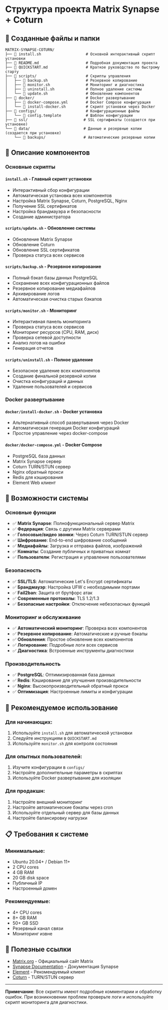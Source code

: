 # Структура проекта Matrix Synapse + Coturn

## 📁 Созданные файлы и папки

```
MATRIX-SYNAPSE-COTURN/
├── 📄 install.sh                    # Основной интерактивный скрипт установки
├── 📄 README.md                     # Подробная документация проекта
├── 📄 QUICKSTART.md                 # Краткое руководство по быстрому старту
├── 📁 scripts/                      # Скрипты управления
│   ├── 📄 backup.sh                 # Резервное копирование
│   ├── 📄 monitor.sh                # Мониторинг и диагностика
│   ├── 📄 uninstall.sh              # Полное удаление системы
│   └── 📄 update.sh                 # Обновление компонентов
├── 📁 docker/                       # Docker развертывание
│   ├── 📄 docker-compose.yml        # Docker Compose конфигурация
│   └── 📄 install-docker.sh         # Скрипт установки через Docker
├── 📁 configs/                      # Конфигурационные файлы
│   └── 📄 config.template           # Шаблон конфигурации
├── 📁 ssl/                         # SSL сертификаты (создается при установке)
└── 📁 data/                        # Данные и резервные копии (создается при установке)
    └── 📁 backups/                 # Автоматические резервные копии
```

## 🔧 Описание компонентов

### Основные скрипты

#### `install.sh` - Главный скрипт установки
- Интерактивный сбор конфигурации
- Автоматическая установка всех компонентов
- Настройка Matrix Synapse, Coturn, PostgreSQL, Nginx
- Получение SSL сертификатов
- Настройка брандмауэра и безопасности
- Создание администратора

#### `scripts/update.sh` - Обновление системы
- Обновление Matrix Synapse
- Обновление Coturn
- Обновление SSL сертификатов
- Проверка статуса всех сервисов

#### `scripts/backup.sh` - Резервное копирование
- Полный бэкап базы данных PostgreSQL
- Сохранение всех конфигурационных файлов
- Резервное копирование медиафайлов
- Архивирование логов
- Автоматическая очистка старых бэкапов

#### `scripts/monitor.sh` - Мониторинг
- Интерактивная панель мониторинга
- Проверка статуса всех сервисов
- Мониторинг ресурсов (CPU, RAM, диск)
- Проверка сетевой доступности
- Анализ логов на ошибки
- Генерация отчетов

#### `scripts/uninstall.sh` - Полное удаление
- Безопасное удаление всех компонентов
- Создание финальной резервной копии
- Очистка конфигураций и данных
- Удаление пользователей и сервисов

### Docker развертывание

#### `docker/install-docker.sh` - Docker установка
- Альтернативный способ развертывания через Docker
- Автоматическая генерация Docker конфигураций
- Простое управление через docker-compose

#### `docker/docker-compose.yml` - Docker Compose
- PostgreSQL база данных
- Matrix Synapse сервер
- Coturn TURN/STUN сервер
- Nginx обратный прокси
- Redis для кэширования
- Element Web клиент

## 🎯 Возможности системы

### Основные функции
- ✅ **Matrix Synapse**: Полнофункциональный сервер Matrix
- ✅ **Федерация**: Связь с другими Matrix серверами
- ✅ **Голосовые/видео звонки**: Через Coturn TURN/STUN сервер
- ✅ **Шифрование**: End-to-end шифрование сообщений
- ✅ **Медиафайлы**: Загрузка и отправка файлов, изображений
- ✅ **Комнаты**: Создание публичных и приватных комнат
- ✅ **Пользователи**: Регистрация и управление пользователями

### Безопасность
- ✅ **SSL/TLS**: Автоматические Let's Encrypt сертификаты
- ✅ **Брандмауэр**: Настройка UFW с необходимыми портами
- ✅ **Fail2ban**: Защита от брутфорс атак
- ✅ **Современные протоколы**: TLS 1.2/1.3
- ✅ **Безопасные настройки**: Отключение небезопасных функций

### Мониторинг и обслуживание
- ✅ **Автоматический мониторинг**: Проверка всех компонентов
- ✅ **Резервное копирование**: Автоматические и ручные бэкапы
- ✅ **Обновления**: Простое обновление всех компонентов
- ✅ **Логирование**: Подробные логи всех сервисов
- ✅ **Диагностика**: Встроенные инструменты диагностики

### Производительность
- ✅ **PostgreSQL**: Оптимизированная база данных
- ✅ **Redis**: Кэширование для улучшения производительности
- ✅ **Nginx**: Высокопроизводительный обратный прокси
- ✅ **Оптимизация**: Настроенные лимиты и конфигурации

## 🚀 Рекомендуемое использование

### Для начинающих:
1. Используйте `install.sh` для автоматической установки
2. Следуйте инструкциям в `QUICKSTART.md`
3. Используйте `monitor.sh` для контроля состояния

### Для опытных пользователей:
1. Изучите конфигурации в `configs/`
2. Настройте дополнительные параметры в скриптах
3. Используйте Docker развертывание для изоляции

### Для продакшн:
1. Настройте внешний мониторинг
2. Настройте автоматические бэкапы через cron
3. Используйте отдельный сервер для базы данных
4. Настройте балансировку нагрузки

## 📋 Требования к системе

### Минимальные:
- Ubuntu 20.04+ / Debian 11+
- 2 CPU cores
- 4 GB RAM
- 20 GB disk space
- Публичный IP
- Настроенный домен

### Рекомендуемые:
- 4+ CPU cores
- 8+ GB RAM  
- 50+ GB SSD
- Резервный канал связи
- Мониторинг извне

## 🔗 Полезные ссылки

- [Matrix.org](https://matrix.org/) - Официальный сайт Matrix
- [Synapse Documentation](https://matrix-org.github.io/synapse/latest/) - Документация Synapse
- [Element](https://element.io/) - Рекомендуемый клиент
- [Coturn](https://github.com/coturn/coturn) - TURN/STUN сервер

---

**Примечание**: Все скрипты имеют подробные комментарии и обработку ошибок. При возникновении проблем проверьте логи и используйте скрипт мониторинга для диагностики.
